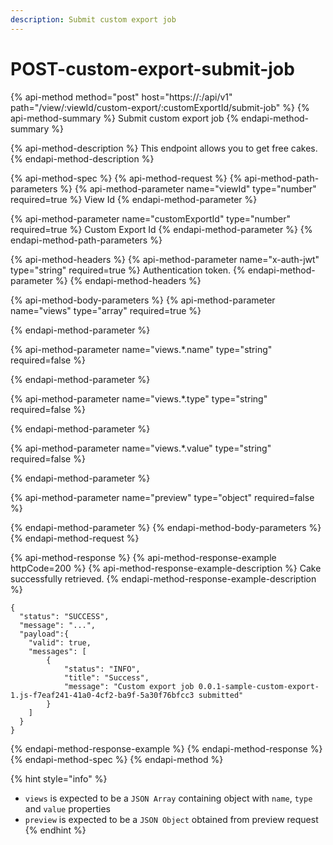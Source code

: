 ```yaml
---
description: Submit custom export job
---
```


# POST-custom-export-submit-job

{% api-method method="post" host="https://<host>:<port>/api/v1" path="/view/:viewId/custom-export/:customExportId/submit-job" %}
{% api-method-summary %}
Submit custom export job
{% endapi-method-summary %}

{% api-method-description %}
This endpoint allows you to get free cakes.
{% endapi-method-description %}

{% api-method-spec %}
{% api-method-request %}
{% api-method-path-parameters %}
{% api-method-parameter name="viewId" type="number" required=true %}
View Id
{% endapi-method-parameter %}

{% api-method-parameter name="customExportId" type="number" required=true %}
Custom Export Id
{% endapi-method-parameter %}
{% endapi-method-path-parameters %}

{% api-method-headers %}
{% api-method-parameter name="x-auth-jwt" type="string" required=true %}
Authentication token.
{% endapi-method-parameter %}
{% endapi-method-headers %}

{% api-method-body-parameters %}
{% api-method-parameter name="views" type="array" required=true %}

{% endapi-method-parameter %}

{% api-method-parameter name="views.\*.name" type="string" required=false %}

{% endapi-method-parameter %}

{% api-method-parameter name="views.\*.type" type="string" required=false %}

{% endapi-method-parameter %}

{% api-method-parameter name="views.\*.value" type="string" required=false %}

{% endapi-method-parameter %}

{% api-method-parameter name="preview" type="object" required=false %}

{% endapi-method-parameter %}
{% endapi-method-body-parameters %}
{% endapi-method-request %}

{% api-method-response %}
{% api-method-response-example httpCode=200 %}
{% api-method-response-example-description %}
Cake successfully retrieved.
{% endapi-method-response-example-description %}

```
{
  "status": "SUCCESS",
  "message": "...",
  "payload":{
    "valid": true,
    "messages": [
        {
            "status": "INFO",
            "title": "Success",
            "message": "Custom export job 0.0.1-sample-custom-export-1.js-f7eaf241-41a0-4cf2-ba9f-5a30f76bfcc3 submitted"
        }
    ]
  }
}
```
{% endapi-method-response-example %}
{% endapi-method-response %}
{% endapi-method-spec %}
{% endapi-method %}

{% hint style="info" %}
* `views` is expected to be a `JSON Array` containing object with `name`, `type` and `value` properties
* `preview` is expected to be a `JSON Object` obtained from preview request
{% endhint %}


